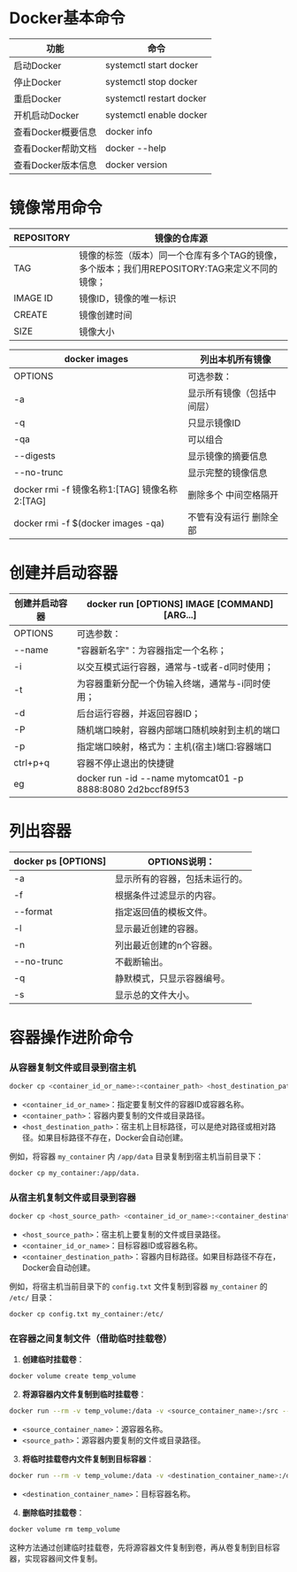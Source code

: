 # **Docker基本命令**

| 功能               | 命令                     |
| ------------------ | ------------------------ |
| 启动Docker         | systemctl start docker   |
| 停止Docker         | systemctl stop docker    |
| 重启Docker         | systemctl restart docker |
| 开机启动Docker     | systemctl enable docker  |
| 查看Docker概要信息 | docker info              |
| 查看Docker帮助文档 | docker --help            |
| 查看Docker版本信息 | docker version           |



#  镜像常用命令

| REPOSITORY | 镜像的仓库源                                                 |
| ---------- | ------------------------------------------------------------ |
| TAG        | 镜像的标签（版本）同一个仓库有多个TAG的镜像，多个版本；我们用REPOSITORY:TAG来定义不同的镜像； |
| IMAGE ID   | 镜像ID，镜像的唯一标识                                       |
| CREATE     | 镜像创建时间                                                 |
| SIZE       | 镜像大小                                                     |

| docker images                                 | 列出本机所有镜像           |
| --------------------------------------------- | -------------------------- |
| OPTIONS                                       | 可选参数：                 |
| -a                                            | 显示所有镜像（包括中间层） |
| -q                                            | 只显示镜像ID               |
| -qa                                           | 可以组合                   |
| --digests                                     | 显示镜像的摘要信息         |
| --no-trunc                                    | 显示完整的镜像信息         |
| docker rmi -f 镜像名称1:[TAG] 镜像名称2:[TAG] | 删除多个  中间空格隔开     |
| docker rmi -f $(docker images -qa)            | 不管有没有运行  删除全部   |



# 创建并启动容器

| 创建并启动容器 | docker run [OPTIONS] IMAGE [COMMAND] [ARG...]              |
| -------------- | ---------------------------------------------------------- |
| OPTIONS        | 可选参数：                                                 |
| --name         | "容器新名字"：为容器指定一个名称；                         |
| -i             | 以交互模式运行容器，通常与-t或者-d同时使用；               |
| -t             | 为容器重新分配一个伪输入终端，通常与-i同时使用；           |
| -d             | 后台运行容器，并返回容器ID；                               |
| -P             | 随机端口映射，容器内部端口随机映射到主机的端口             |
| -p             | 指定端口映射，格式为：主机(宿主)端口:容器端口              |
| ctrl+p+q       | 容器不停止退出的快捷键                                     |
| eg             | docker run -id --name mytomcat01 -p 8888:8080 2d2bccf89f53 |



#  **列出容器**

| docker ps [OPTIONS] | OPTIONS说明：                  |
| ------------------- | ------------------------------ |
| -a                  | 显示所有的容器，包括未运行的。 |
| -f                  | 根据条件过滤显示的内容。       |
| --format            | 指定返回值的模板文件。         |
| -l                  | 显示最近创建的容器。           |
| -n                  | 列出最近创建的n个容器。        |
| --no-trunc          | 不截断输出。                   |
| -q                  | 静默模式，只显示容器编号。     |
| -s                  | 显示总的文件大小。             |



 



#  容器操作进阶命令

### 从容器复制文件或目录到宿主机
```bash
docker cp <container_id_or_name>:<container_path> <host_destination_path>
```
 - `<container_id_or_name>`：指定要复制文件的容器ID或容器名称。
 - `<container_path>`：容器内要复制的文件或目录路径。
 - `<host_destination_path>`：宿主机上目标路径，可以是绝对路径或相对路径。如果目标路径不存在，Docker会自动创建。

例如，将容器 `my_container` 内 `/app/data` 目录复制到宿主机当前目录下：
```bash
docker cp my_container:/app/data.
```

### 从宿主机复制文件或目录到容器
```bash
docker cp <host_source_path> <container_id_or_name>:<container_destination_path>
```
 - `<host_source_path>`：宿主机上要复制的文件或目录路径。
 - `<container_id_or_name>`：目标容器ID或容器名称。
 - `<container_destination_path>`：容器内目标路径。如果目标路径不存在，Docker会自动创建。

例如，将宿主机当前目录下的 `config.txt` 文件复制到容器 `my_container` 的 `/etc/` 目录：
```bash
docker cp config.txt my_container:/etc/
```

### 在容器之间复制文件（借助临时挂载卷）
1. **创建临时挂载卷**：
```bash
docker volume create temp_volume
```
2. **将源容器内文件复制到临时挂载卷**：
```bash
docker run --rm -v temp_volume:/data -v <source_container_name>:/src --entrypoint cp busybox -a /src/<source_path> /data/
```
 - `<source_container_name>`：源容器名称。
 - `<source_path>`：源容器内要复制的文件或目录路径。
3. **将临时挂载卷内文件复制到目标容器**：
```bash
docker run --rm -v temp_volume:/data -v <destination_container_name>:/dst --entrypoint cp busybox -a /data/<source_path> /dst/
```
 - `<destination_container_name>`：目标容器名称。
4. **删除临时挂载卷**：
```bash
docker volume rm temp_volume
```

这种方法通过创建临时挂载卷，先将源容器文件复制到卷，再从卷复制到目标容器，实现容器间文件复制。 
